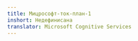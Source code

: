 ```yaml
---
title: Мицрософт-ток-план-1
inshort: Недефинисана
translator: Microsoft Cognitive Services
---
```




